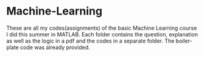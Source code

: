 # Machine-Learning
These are all my codes(assignments) of the basic Machine Learning course I did this summer in MATLAB.
Each folder contains the question, explanation as well as the logic in a pdf and the codes in a separate folder.
The boiler-plate code was already provided.
